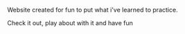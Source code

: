 Website created for fun to put what i've learned to practice.

Check it out, play about with it and have fun
